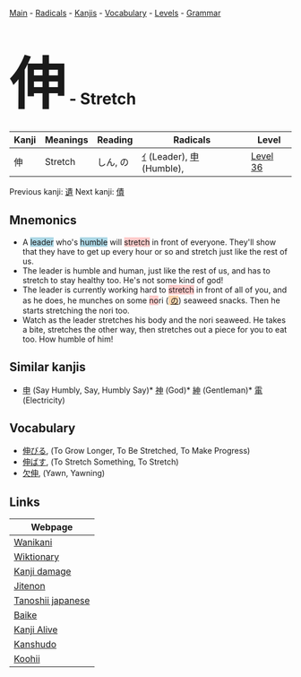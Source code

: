 <style> bigfont {font-size: 100px}</style>
[Main](../index.md) -
[Radicals](../radicals.md) -
[Kanjis](../kanjis.md) -
[Vocabulary](../vocabulary.md) -
[Levels](../levels.md) -
[Grammar](../grammar.md)
# <bigfont> 伸</bigfont> - Stretch 

| Kanji | Meanings | Reading | Radicals | Level |
| --- | --- | --- | --- | --- |
| 伸 | Stretch | しん, の | [ｲ](../radicals/ｲ.md) (Leader), [申](../radicals/申.md) (Humble),  | [Level 36](../levels/wk_level36.md) |

Previous kanji: [遺](遺.md) Next kanji: [債](債.md) 

## Mnemonics
 * A <span style="background-color:#ADD8E6"> leader</span> who's <span style="background-color:#ADD8E6"> humble</span> will <span style="background-color:#ffcccb"> stretch</span> in front of everyone. They'll show that they have to get up every hour or so and stretch just like the rest of us.
* The leader is humble and human, just like the rest of us, and has to stretch to stay healthy too. He's not some kind of god!
* The leader is currently working hard to <span style="background-color:#ffcccb"> stretch</span> in front of all of you, and as he does, he munches on some <span style="background-color:#ffcccb"> no</span>ri (<span style="background-color:#fed8b1"> [の](https://jisho.org/search/の)</span>) seaweed snacks. Then he starts stretching the nori too.
* Watch as the leader stretches his body and the nori seaweed. He takes a bite, stretches the other way, then stretches out a piece for you to eat too. How humble of him!


## Similar kanjis
 * [申](申.md) (Say Humbly, Say, Humbly Say)* [神](神.md) (God)* [紳](紳.md) (Gentleman)* [電](電.md) (Electricity)


## Vocabulary
 * [伸びる](../vocabulary/伸.md), (To Grow Longer, To Be Stretched, To Make Progress)
* [伸ばす](../vocabulary/伸.md), (To Stretch Something, To Stretch)
* [欠伸](../vocabulary/伸.md), (Yawn, Yawning)



## Links 

| Webpage |
| --- |
| [Wanikani          ](https://www.wanikani.com/kanji/伸) |
| [Wiktionary        ](https://en.wiktionary.org/wiki/伸) |
| [Kanji damage      ](http://www.kanjidamage.com/kanji/search?utf8=✓&q=伸) |
| [Jitenon           ](https://jitenon.com/kanji/伸) |
| [Tanoshii japanese ](https://www.tanoshiijapanese.com/dictionary/kanji.cfm?k=伸) |
| [Baike             ](https://baike.baidu.com/item/伸) |
| [Kanji Alive       ](https://app.kanjialive.com/伸) |
| [Kanshudo          ](https://www.kanshudo.com/searchmn?q=伸) |
| [Koohii            ](https://kanji.koohii.com/study/kanji/伸) |
